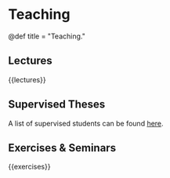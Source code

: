 # Teaching

@def title = "Teaching."

## Lectures

{{lectures}}

## Supervised Theses

A list of supervised students can be found [here](/students/).

## Exercises & Seminars

{{exercises}}
